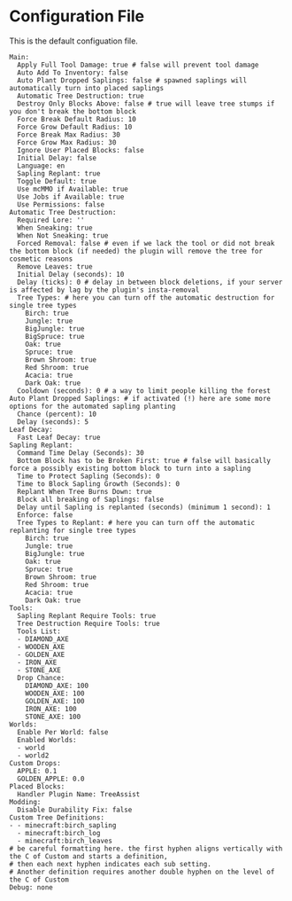 # Configuration File

This is the default configuation file.

    Main:
      Apply Full Tool Damage: true # false will prevent tool damage
      Auto Add To Inventory: false
      Auto Plant Dropped Saplings: false # spawned saplings will automatically turn into placed saplings
      Automatic Tree Destruction: true
      Destroy Only Blocks Above: false # true will leave tree stumps if you don't break the bottom block
      Force Break Default Radius: 10
      Force Grow Default Radius: 10
      Force Break Max Radius: 30
      Force Grow Max Radius: 30
      Ignore User Placed Blocks: false
      Initial Delay: false
      Language: en
      Sapling Replant: true
      Toggle Default: true
      Use mcMMO if Available: true
      Use Jobs if Available: true
      Use Permissions: false
    Automatic Tree Destruction:
      Required Lore: ''
      When Sneaking: true
      When Not Sneaking: true
      Forced Removal: false # even if we lack the tool or did not break the bottom block (if needed) the plugin will remove the tree for cosmetic reasons
      Remove Leaves: true
      Initial Delay (seconds): 10
      Delay (ticks): 0 # delay in between block deletions, if your server is affected by lag by the plugin's insta-removal
      Tree Types: # here you can turn off the automatic destruction for single tree types
        Birch: true
        Jungle: true
        BigJungle: true
        BigSpruce: true
        Oak: true
        Spruce: true
        Brown Shroom: true
        Red Shroom: true
        Acacia: true
        Dark Oak: true
      Cooldown (seconds): 0 # a way to limit people killing the forest
    Auto Plant Dropped Saplings: # if activated (!) here are some more options for the automated sapling planting
      Chance (percent): 10
      Delay (seconds): 5
    Leaf Decay:
      Fast Leaf Decay: true
    Sapling Replant:
      Command Time Delay (Seconds): 30
      Bottom Block has to be Broken First: true # false will basically force a possibly existing bottom block to turn into a sapling
      Time to Protect Sapling (Seconds): 0
      Time to Block Sapling Growth (Seconds): 0
      Replant When Tree Burns Down: true
      Block all breaking of Saplings: false
      Delay until Sapling is replanted (seconds) (minimum 1 second): 1
      Enforce: false
      Tree Types to Replant: # here you can turn off the automatic replanting for single tree types
        Birch: true
        Jungle: true
        BigJungle: true
        Oak: true
        Spruce: true
        Brown Shroom: true
        Red Shroom: true
        Acacia: true
        Dark Oak: true
    Tools:
      Sapling Replant Require Tools: true
      Tree Destruction Require Tools: true
      Tools List:
      - DIAMOND_AXE
      - WOODEN_AXE
      - GOLDEN_AXE
      - IRON_AXE
      - STONE_AXE
      Drop Chance:
        DIAMOND_AXE: 100
        WOODEN_AXE: 100
        GOLDEN_AXE: 100
        IRON_AXE: 100
        STONE_AXE: 100
    Worlds:
      Enable Per World: false
      Enabled Worlds:
      - world
      - world2
    Custom Drops:
      APPLE: 0.1
      GOLDEN_APPLE: 0.0
    Placed Blocks:
      Handler Plugin Name: TreeAssist
    Modding:
      Disable Durability Fix: false
    Custom Tree Definitions:
    - - minecraft:birch_sapling
      - minecraft:birch_log
      - minecraft:birch_leaves
    # be careful formatting here. the first hyphen aligns vertically with the C of Custom and starts a definition,
    # then each next hyphen indicates each sub setting.
    # Another definition requires another double hyphen on the level of the C of Custom
    Debug: none